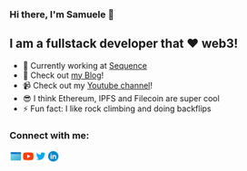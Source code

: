 ### Hi there, I'm Samuele 👋

## I am a fullstack developer that ❤️ web3!
- 🌅 Currently working at [Sequence](https://sequence.xyz)
- 🔭 Check out [my Blog](https://codeclimbing.com/)!
- 📹 Check out my [Youtube channel](https://www.youtube.com/channel/UC-6PFKSzSq_XVvbhYjq229Q)!
- 😎 I think Ethereum, IPFS and Filecoin are super cool
- ⚡ Fun fact: I like rock climbing and doing backflips

### Connect with me:
<div>
  <a
    href="https://codeclimbing.com"
    target="_blank"
    rel="noopener noreferrer"
  >
    <img align="left" alt="codeclimbing.com" width="22px" src="./site.png" />
  </a>
  <a
    href="https://www.youtube.com/channel/UC-6PFKSzSq_XVvbhYjq229Q"
    target="_blank"
    rel="noopener noreferrer"
  >
    <img align="left" alt="youTube" width="22px" src="./youtube.png" />
  </a>
  <a
    href="https://twitter.com/SamueleAgostin5"
    target="_blank"
    rel="noopener noreferrer"
  >
    <img align="left" alt="twitter" width="22px" src="./twitter.png" />
  </a>
  <a
    href="https://www.linkedin.com/in/samuele-agostinelli-19509812b/"
    target="_blank"
    rel="noopener noreferrer"
  >
    <img align="left" alt="linkedIn" width="22px" src="./linkedin.png" />
  </a>
<div>

<br />
